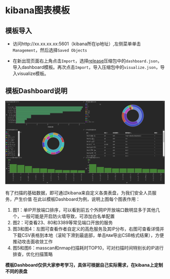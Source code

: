 # kibana图表模板
## 模板导入

- 访问http://xx.xx.xx.xx:5601（kibana所在ip地址）,左侧菜单单击`Management`，然后选择`Saved Objects`

- 在新出现页面右上角点击`Import`，选择[release](https://github.com/ATpiu/asset-scan/releases)压缩包中的`dashboard.json`，导入dashboard模板。再次点击`Import`，导入压缩包中的`visualize.json`，导入visualize模板。

## 模板Dashboard说明

![](key_dashboard.png)

有了扫描的基础数据，即可通过kibana来自定义各类表盘，为我们安全人员服务，产生价值
在此以模板Dashboard为例，说明上图每个图表作用：
1. 图1：单IP开放端口排序，可以看到前五个外网IP开放端口数明显多于其他几个，一般可能是开启防火墙导致，可添加白名单配置
2. 图2：可查看23、80和3389等常见端口开放的服务
3. 图3和图4：左图可查看作者自定义的高危服务及其IP分布，右图可查看详情并下载CSV表格到本地（滚轮下滑到最底部，单击`RAW`导出CSB格式结果），方便推动攻击面收敛工作
4. 图5和图6：masscan和nmap扫描耗时TOP10，可对扫描时间特别长的IP进行排查，优化扫描策略

**模板Dashboard仅供大家参考学习，具体可根据自己实际需求，在kibana上定制不同的表盘**